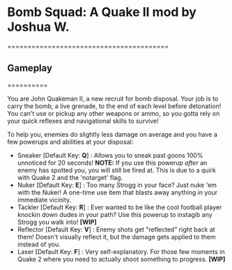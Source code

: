 # Bomb Squad: A Quake II mod by Joshua W.
========================================

## Gameplay
==========

You are John Quakeman II, a new recruit for bomb disposal. Your job is to carry the bomb, a live grenade, to the end of each level before detonation! 
You can't use or pickup any other weapons or ammo, so you gotta rely on your quick reflexes and navigational skills to survive!

To help you, enemies do slightly less damage on average and you have a few powerups and abilities at your disposal:

* Sneaker [Default Key: **Q**] : Allows you to sneak past goons 100% unnoticed for 20 seconds! **NOTE:** If you use this powerup *after* an enemy has spotted you, you will still be fired at. This is due to a quirk with Quake 2 and the 'notarget' flag.
* Nuker [Default Key: **E**] : Too many Strogg in your face? Just nuke 'em with the Nuker! A one-time use item that blasts away anything in your immediate vicinity.
* Tackler [Default Key: **R**] : Ever wanted to be like the cool football player knockin down dudes in your path? Use this powerup to instagib any Strogg you walk into! **[WIP]**
* Reflector [Default Key: **V**] : Enemy shots get "reflected" right back at them! Doesn't visually reflect it, but the damage gets applied to them instead of you.
* Laser [Default Key: **F**] : Very self-explanatory. For those few moments in Quake 2 where you need to actually shoot something to progress. **[WIP]**


